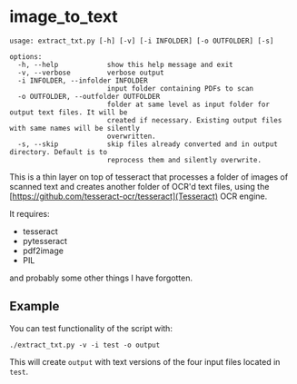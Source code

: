 # image_to_text

```
usage: extract_txt.py [-h] [-v] [-i INFOLDER] [-o OUTFOLDER] [-s]

options:
  -h, --help            show this help message and exit
  -v, --verbose         verbose output
  -i INFOLDER, --infolder INFOLDER
                        input folder containing PDFs to scan
  -o OUTFOLDER, --outfolder OUTFOLDER
                        folder at same level as input folder for output text files. It will be
                        created if necessary. Existing output files with same names will be silently
                        overwritten.
  -s, --skip            skip files already converted and in output directory. Default is to
                        reprocess them and silently overwrite.
```

This is a thin layer on top of tesseract that processes a folder of images of
scanned text and creates another folder of OCR'd text files, using the
[https://github.com/tesseract-ocr/tesseract](Tesseract) OCR engine.

It requires:

* tesseract
* pytesseract
* pdf2image 
* PIL

and probably some other things I have forgotten.

## Example

You can test functionality of the script with:

`./extract_txt.py -v -i test -o output`

This will create `output` with text versions of the four input files located in `test`.
